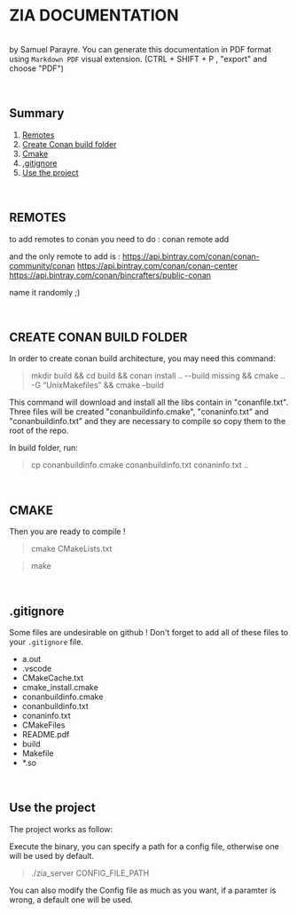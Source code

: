 # ZIA DOCUMENTATION
\
by Samuel Parayre.
You can generate this documentation in PDF format using ```Markdown PDF``` visual extension. (CTRL + SHIFT + P , "export" and choose "PDF")
<p>&nbsp;</p>

## Summary
1. [Remotes](#REMOTES)
2. [Create Conan build folder](#create-conan-build-folder)
3. [Cmake](#cmake)
4. [.gitignore](#.gitignore)
5. [Use the project](#use-the-project)

<p>&nbsp;</p>

## REMOTES

to add remotes to conan you need to do :
conan remote add <NAME> <URL>

and the only remote to add is :
https://api.bintray.com/conan/conan-community/conan
https://api.bintray.com/conan/conan-center
https://api.bintray.com/conan/bincrafters/public-conan

name it randomly ;)
<p>&nbsp;</p>

## CREATE CONAN BUILD FOLDER

In order to create conan build architecture, you may need this command:

>mkdir build && cd build && conan install .. --build missing && cmake .. -G “UnixMakefiles” && cmake –build

This command will download and install all the libs contain in "conanfile.txt".
Three files will be created "conanbuildinfo.cmake", "conaninfo.txt" and "conanbuildinfo.txt" and they are necessary to compile so copy them to the root of the repo.

In build folder, run:
>cp conanbuildinfo.cmake  conanbuildinfo.txt conaninfo.txt ..
<p>&nbsp;</p>

## CMAKE

Then you are ready to compile !

>cmake CMakeLists.txt

>make
<p>&nbsp;</p>

## .gitignore

Some files are undesirable on github ! Don't forget to add all of these files to your ```.gitignore``` file.

- a.out
- .vscode
- CMakeCache.txt
- cmake_install.cmake
- conanbuildinfo.cmake
- conanbuildinfo.txt
- conaninfo.txt
- CMakeFiles
- README.pdf
- build
- Makefile
- *.so
<p>&nbsp;</p>

## Use the project

The project works as follow:

Execute the binary, you can specify a path for a config file, otherwise one will be used by default. 

>./zia_server CONFIG_FILE_PATH

You can also modify the Config file as much as you want, if a paramter is wrong, a default one will be used.

<p>&nbsp;</p>
